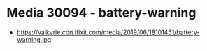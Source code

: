 # Media 30094 - battery-warning

- https://valkyrie.cdn.ifixit.com/media/2019/06/18101451/battery-warning.jpg
